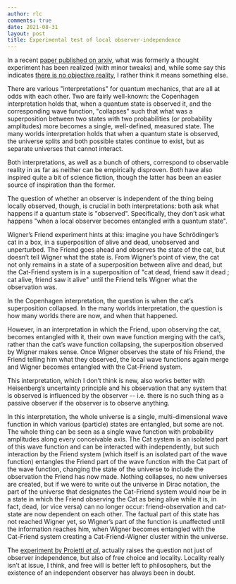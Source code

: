 ```yaml
---
author: rlc
comments: true
date: 2021-08-31
layout: post
title: Experimental test of local observer-independence
---
```

In a recent [paper published on arxiv](https://arxiv.org/pdf/1902.05080.pdf), what was formerly a thought experiment has been realized (with minor tweaks) and, while some say this indicates [there is no objective reality](https://interestingengineering.com/new-physics-experiment-indicates-no-objective-reality), I rather think it means something else. 

<!--more-->

There are various "interpretations" for quantum mechanics, that are all at odds with each other. Two are fairly well-known: the Copenhagen interpretation holds that, when a quantum state is observed it, and the corresponding wave function, "collapses" such that what was a superposition between two states with two probabilities (or probability amplitudes) more becomes a single, well-defined, measured state. The many worlds interpretation holds that when a quantum state is observed, the universe splits and both possible states continue to exist, but as separate universes that cannot interact.

Both interpretations, as well as a bunch of others, correspond to observable reality in as far as neither can be empirically disproven. Both have also inspired quite a bit of science fiction, though the latter has been an easier source of inspiration than the former. 

The question of whether an observer is independent of the thing being locally observed, though, is crucial in both interpretations: both ask what happens if a quantum state is "observed". Specifically, they don’t ask what happens "when a local observer becomes entangled with a quantum state". 

Wigner’s Friend experiment hints at this: imagine you have Schrödinger’s cat in a box, in a superposition of alive and dead, unobserved and unperturbed. The Friend goes ahead and observes the state of the cat, but doesn’t tell Wigner what the state is. From Wigner’s point of view, the cat not only remains in a state of a superposition between alive and dead, but the Cat-Friend system is in a superposition of "cat dead, friend saw it dead ; cat alive, friend saw it alive" until the Friend tells Wigner what the observation was. 

In the Copenhagen interpretation, the question is when the cat’s superposition collapsed. In the many worlds interpretation, the question is how many worlds there are now, and when that happened. 

However, in an interpretation in which the Friend, upon observing the cat, becomes entangled with it, their own wave function merging with the cat’s, rather than the cat’s wave function collapsing, the superposition observed by Wigner makes sense. Once Wigner observes the state of his Friend, the Friend telling him what they observed, the local wave functions again merge and Wigner becomes entangled with the Cat-Friend system.

This interpretation, which I don’t think is new, also works better with Heisenberg’s uncertainty principle and his observation that any system that is observed is influenced by the observer -- i.e. there is no such thing as a passive observer if the observer is to observe anything.

In this interpretation, the whole universe is a single, multi-dimensional wave function in which various (particle) states are entangled, but some are not. The whole thing can be seen as a single wave function with probability amplitudes along every conceivable axis. The Cat system is an isolated part of this wave function and can be interacted with independently, but such interaction by the Friend system (which itself is an isolated part of the wave function) entangles the Friend part of the wave function with the Cat part of the wave function, changing the state of the universe to include the observation the Friend has now made. Nothing collapses, no new universes are created, but if we were to write out the universe in Dirac notation, the part of the universe that designates the Cat-Friend system would now be in a state in which the Friend observing the Cat as being alive while it is, in fact, dead, (or vice versa) can no longer occur: friend-observation and cat-state are now dependent on each other. The factual part of this state has not reached Wigner yet, so Wigner’s part of the function is unaffected until the information reaches him, when Wigner becomes entangled with the Cat-Friend system creating a Cat-Friend-Wigner cluster within the universe.

The [experiment by Proietti *et al*.](https://arxiv.org/pdf/1902.05080.pdf) actually raises the question not just of observer independence, but also of free choice and locality. Locality really isn’t at issue, I think, and free will is better left to philosophers, but the existence of an independent observer has always been in doubt.
